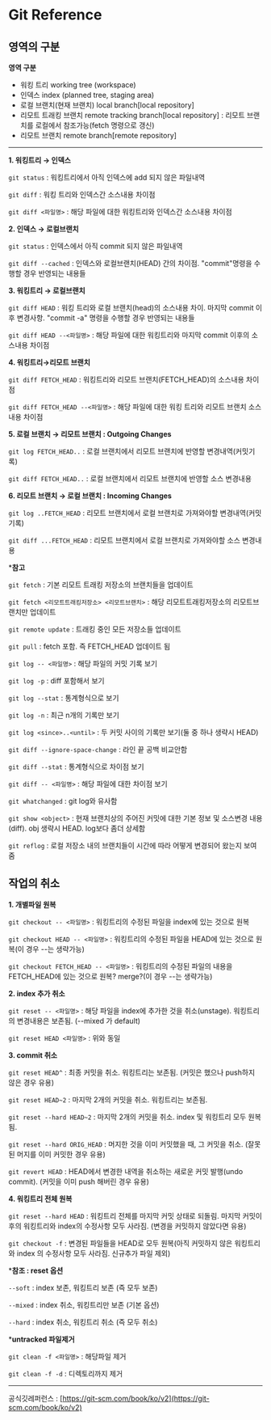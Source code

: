 # Git Reference 



## 영역의 구분

**영역 구분**

- 워킹 트리 working tree (workspace)
- 인덱스 index (planned tree, staging area)
- 로컬 브랜치(현재 브랜치) local branch[local repository]
- 리모트 트래킹 브랜치 remote tracking branch[local repository] : 리모트 브랜치를 로컬에서 참조가능(fetch 명령으로 갱신)
- 리모트 브랜치 remote branch[remote repository]

---

**1. 워킹트리 → 인덱스**

`git status` : 워킹트리에서 아직 인덱스에 add 되지 않은 파일내역

`git diff` : 워킹 트리와 인덱스간 소스내용 차이점

`git diff <파일명>` : 해당 파일에 대한 워킹트리와 인덱스간 소스내용 차이점


**2. 인덱스 → 로컬브랜치**

`git status` : 인덱스에서 아직 commit 되지 않은 파일내역

`git diff --cached` : 인덱스와 로컬브랜치(HEAD) 간의 차이점. "commit"명령을 수행할 경우 반영되는 내용들



**3. 워킹트리 → 로컬브랜치**

`git diff HEAD` : 워킹 트리와 로컬 브랜치(head)의 소스내용 차이. 마지막 commit 이후 변경사항. "commit -a" 명령을 수행할 경우 반영되는 내용들

`git diff HEAD --<파일명>` : 해당 파일에 대한 워킹트리와 마지막 commit 이후의 소스내용 차이점



**4. 워킹트리→리모트 브랜치**

`git diff FETCH_HEAD` : 워킹트리와 리모트 브랜치(FETCH_HEAD)의 소스내용 차이점

`git diff FETCH_HEAD --<파일명>` : 해당 파일에 대한 워킹 트리와 리모트 브랜치 소스내용 차이점



**5. 로컬 브랜치 → 리모트 브랜치 : Outgoing Changes**

`git log FETCH_HEAD..`  : 로컬 브랜치에서 리모트 브랜치에 반영할 변경내역(커밋기록) 

`git diff FETCH_HEAD..`  : 로컬 브랜치에서 리모트 브랜치에 반영할 소스 변경내용 



**6. 리모트 브랜치 → 로컬 브랜치 : Incoming Changes**

`git log ..FETCH_HEAD` : 리모트 브랜치에서 로컬 브랜치로 가져와야할 변경내역(커밋기록) 

`git diff ...FETCH_HEAD` : 리모트 브랜치에서 로컬 브랜치로 가져와야할 소스 변경내용 



***참고**

`git fetch` : 기본 리모트 트래킹 저장소의 브랜치들을 업데이트 

`git fetch <리모트트래킹저장소> <리모트브랜치>`  : 해당 리모트트래킹저장소의 리모트브랜치만 업데이트 

`git remote update`  : 트래킹 중인 모든 저장소들 업데이트 

`git pull` : fetch 포함. 즉 FETCH_HEAD 업데이트 됨 

`git log -- <파일명>` : 해당 파일의 커밋 기록 보기 

`git log -p`  : diff 포함해서 보기 

`git log --stat`  : 통계형식으로 보기 

`git log -n` : 최근 n개의 기록만 보기 

`git log <since>..<until>` : 두 커밋 사이의 기록만 보기(둘 중 하나 생략시 HEAD) 

`git diff --ignore-space-change`  :  라인 끝 공백 비교안함 

`git diff --stat`  : 통계형식으로 차이점 보기 

`git diff -- <파일명>` : 해당 파일에 대한 차이점 보기 

`git whatchanged`  : git log와 유사함 

`git show <object>` : 현재 브랜치상의 주어진 커밋에 대한 기본 정보 및 소스변경 내용(diff). obj 생략시 HEAD. log보다 좀더 상세함 

`git reflog`  : 로컬 저장소 내의 브랜치들이 시간에 따라 어떻게 변경되어 왔는지 보여줌 



## 작업의 취소

**1. 개별파일 원복**

`git checkout -- <파일명>` : 워킹트리의 수정된 파일을 index에 있는 것으로 원복 

`git checkout HEAD -- <파일명>` : 워킹트리의 수정된 파일을 HEAD에 있는 것으로 원복(이 경우 --는 생략가능) 

`git checkout FETCH_HEAD -- <파일명>` : 워킹트리의 수정된 파일의 내용을 FETCH_HEAD에 있는 것으로 원복? merge?(이 경우 --는 생략가능) 



**2. index 추가 취소**

`git reset -- <파일명>` : 해당 파일을 index에 추가한 것을 취소(unstage). 워킹트리의 변경내용은 보존됨. (--mixed 가 default) 

`git reset HEAD <파일명>` : 위와 동일 



**3. commit 취소**

`git reset HEAD^` : 최종 커밋을 취소. 워킹트리는 보존됨. (커밋은 했으나 push하지 않은 경우 유용) 

`git reset HEAD~2` : 마지막 2개의 커밋을 취소. 워킹트리는 보존됨. 

`git reset --hard HEAD~2` : 마지막 2개의 커밋을 취소. index 및 워킹트리 모두 원복됨. 

`git reset --hard ORIG_HEAD` : 머지한 것을 이미 커밋했을 때, 그 커밋을 취소. (잘못된 머지를 이미 커밋한 경우 유용) 

`git revert HEAD` : HEAD에서 변경한 내역을 취소하는 새로운 커밋 발행(undo commit). (커밋을 이미 push 해버린 경우 유용) 



**4. 워킹트리 전체 원복**

`git reset --hard HEAD` :  워킹트리 전체를 마지막 커밋 상태로 되돌림. 마지막 커밋이후의 워킹트리와 index의 수정사항 모두 사라짐. (변경을 커밋하지 않았다면 유용) 

`git checkout -f` : 변경된 파일들을 HEAD로 모두 원복(아직 커밋하지 않은 워킹트리와 index 의 수정사항 모두 사라짐. 신규추가 파일 제외) 



***참조 : reset 옵션**

`--soft` : index 보존, 워킹트리 보존 (즉 모두 보존)

`--mixed` : index 취소, 워킹트리만 보존 (기본 옵션)

`--hard` : index 취소, 워킹트리 취소 (즉 모두 취소)



***untracked 파일제거**

`git clean -f <파일명>` : 해당파일 제거

`git clean -f -d` : 디렉토리까지 제거

---

공식깃레퍼런스 : [https://git-scm.com/book/ko/v2](https://git-scm.com/book/ko/v2)
